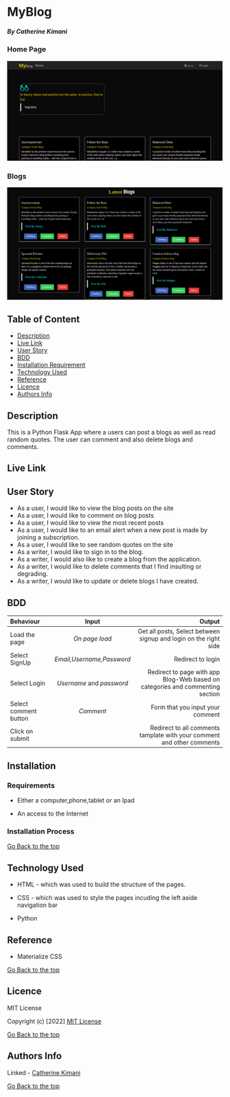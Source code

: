 # MyBlog

##### By Catherine Kimani 

### Home Page

![catherine](/app/static/images/first.png)

### Blogs

![catherine](/app/static/images/second.png)


## Table of Content

+ [Description](#description)
+ [Live Link](#live-link)
+ [User Story](#user-sotry)
+ [BDD](#bdd)
+ [Installation Requirement](#Installation)
+ [Technology Used](#technology-used)
+ [Reference](#reference)
+ [Licence](#licence)
+ [Authors Info](#author-Info)

## Description
<p>This is a Python Flask App where a users can post a blogs as well as read random quotes. The user can comment and also delete blogs and comments.</p>

## Live Link

## User Story

* As a user, I would like to view the blog posts on the site
* As a user, I would like to comment on blog posts
* As a user, I would like to view the most recent posts
* As a user, I would like to an email alert when a new post is made by joining a subscription.
* As a user, I would like to see random quotes on the site
* As a writer, I would like to sign in to the blog.
* As a writer, I would also like to create a blog from the application.
* As a writer, I would like to delete comments that I find insulting or degrading.
* As a writer, I would like to update or delete blogs I have created.

## BDD

Behaviour | Input | Output |
| :---------------- | :---------------: | ------------------: |
| Load the page | *On page load* | Get all posts, Select between signup and login on the right side|
| Select SignUp| *Email,Username,Password* | Redirect to login|
| Select Login | *Username* and *password* | Redirect to page with app Blog-Web based on categories and commenting section|
| Select comment button | *Comment* | Form that you input your comment|
| Click on submit |  | Redirect to all comments tamplate with your comment and other comments|


## Installation

### Requirements

* Either a computer,phone,tablet or an Ipad

* An access to the Internet

### Installation Process

[Go Back to the top](#myblog)
## Technology Used
* HTML - which was used to build the structure of the pages.

* CSS - which was used to style the pages incuding the left aside navigation bar

* Python

## Reference
* Materialize CSS

[Go Back to the top](#myblog)

## Licence

MIT License

Copyright (c) [2022] [MIT License](LICENCE)

[Go Back to the top](#blogs)

## Authors Info

Linked - [Catherine Kimani](https://www.linkedin.com/incatherine-kimani-5464ba1b6)

[Go Back to the top](#blogs)
